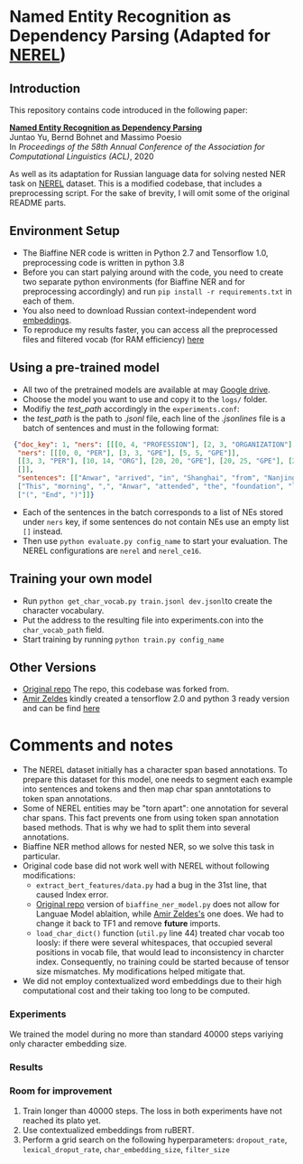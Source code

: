 # Named Entity Recognition as Dependency Parsing (Adapted for [NEREL](https://huggingface.co/datasets/iluvvatar/NEREL))

## Introduction

This repository contains code introduced in the following paper:

**[Named Entity Recognition as Dependency Parsing](https://www.aclweb.org/anthology/2020.acl-main.577/)**  
Juntao Yu, Bernd Bohnet and Massimo Poesio  
In *Proceedings of the 58th Annual Conference of the Association for Computational Linguistics (ACL)*, 2020

As well as its adaptation for Russian language data for solving nested NER task on [NEREL](https://huggingface.co/datasets/iluvvatar/NEREL) dataset.
This is a modified codebase, that includes a preprocessing script.
For the sake of brevity, I will omit some of the original README parts.

## Environment Setup

* The Biaffine NER code is written in Python 2.7 and Tensorflow 1.0, preprocessing code is written in python 3.8
* Before you can start palying around with the code, you need to create two separate python environments (for Biaffine NER and for preprocessing accordingly) and run `pip install -r requirements.txt` in each of them.
* You also need to download Russian context-independent word [embeddings](https://dl.fbaipublicfiles.com/fasttext/vectors-crawl/cc.ru.300.vec.gz).
* To reproduce my results faster, you can access all the preprocessed files and filtered vocab (for RAM efficiency) [here]()

## Using a pre-trained model

* All two of the pretrained models are available at may [Google drive](https://essexuniversity.box.com/s/etbae3f57hts3hr79e5ck5z0tppkoasu). 
* Choose the model you want to use and copy it to the `logs/` folder.
* Modifiy the *test_path* accordingly in the `experiments.conf`:
* the *test_path* is the path to *.jsonl* file, each line of the *.jsonlines* file is a batch of sentences and must in the following format:

```json
 {"doc_key": 1, "ners": [[[0, 4, "PROFESSION"], [2, 3, "ORGANIZATION"], [4, 6, "PERSON"], [8, 9, "PROFESSION"], [13, 15, "DATE"], [16, 18, "AGE"], [25, 26, "ORGANIZATION"], [3, 4, "COUNTRY"], [2, 4, "ORGANIZATION"], [10, 11, "PERSON"]], [[0, 5, "ORGANIZATION"], [6, 9, "DATE"], [3, 5, "ORGANIZATION"], [4, 5, "COUNTRY"]], [[0, 4, "FACILITY"], [1, 4, "ORGANIZATION"], [3, 4, "COUNTRY"], [1, 3, "ORGANIZATION"]], [[2, 8, "PROFESSION"], [6, 8, "ORGANIZATION"], [8, 10, "PERSON"], [14, 17, "PROFESSION"], [19, 21, "DATE"], [3, 8, "ORGANIZATION"], [7, 8, "COUNTRY"], [15, 17, "PROFESSION"], [16, 17, "ORGANIZATION"], [10, 11, "EVENT"]], [[0, 1, "PERSON"], [4, 6, "DATE"], [7, 8, "AGE"], [13, 15, "ORGANIZATION"], [18, 20, "ORGANIZATION"], [27, 30, "DATE"], [14, 15, "COUNTRY"], [19, 20, "COUNTRY"]], [[0, 3, "ORGANIZATION"], [4, 7, "DATE"], [8, 11, "DATE"]], [[0, 1, "PERSON"], [3, 6, "ORGANIZATION"], [5, 6, "ORGANIZATION"]], [[1, 4, "ORGANIZATION"], [7, 10, "ORGANIZATION"]], [[0, 3, "ORGANIZATION"]], [[5, 7, "ORGANIZATION"], [1, 2, "ORDINAL"], [4, 7, "PROFESSION"], [7, 9, "PERSON"], [6, 7, "COUNTRY"], [2, 3, "EVENT"]], [[3, 4, "ORGANIZATION"]], [[5, 8, "PROFESSION"], [20, 22, "PROFESSION"], [14, 16, "PERSON"], [18, 22, "ORGANIZATION"], [7, 8, "ORGANIZATION"], [20, 21, "PROFESSION"], [21, 22, "COUNTRY"], [5, 14, "PROFESSION"]], [[4, 6, "PERSON"], [8, 10, "DATE"], [11, 13, "PROFESSION"], [12, 13, "ORGANIZATION"]]], "sentences": [["Глава", "департамента", "ЦБ", "РФ", "Надежда", "Иванова", "получила", "статус", "зампреда", "\n\n", "Иванова", ",", "которой", "13", "июня", "исполнилось", "60", "лет", ",", "всю", "свою", "жизнь", "проработала", "в", "системе", "ЦБ", "."], ["Сводный", "экономический", "департамент", "Банка", "России", "возглавляет", "с", "1995", "года", ".", "\n"], ["Здание", "Центрального", "банка", "РФ", "."], ["Архив", "\n\n", "Директор", "сводного", "экономического", "департамента", "Банка", "России", "Надежда", "Иванова", "назначена", "также", "на", "должность", "заместителя", "председателя", "ЦБ", ",", "сообщил", "в", "четверг", "регулятор", ".", "\n\n\n\n"], ["Иванова", ",", "у", "которой", "13", "июня", "был", "60-летний", "юбилей", ",", "работает", "в", "системе", "Банка", "России", "(", "ранее", "—", "Госбанка", "СССР", ")", "с", "окончания", "института", ",", "то", "есть", "с", "1975", "года", "."], ["Сводный", "экономический", "департамент", "возглавляет", "почти", "20", "лет", "—", "с", "1995", "года", ".", "\n\n"], ["Иванова", "входит", "в", "совет", "директоров", "Центробанка", "."], ["До", "сводного", "экономического", "департамента", "она", "трудилась", "в", "департаменте", "банковского", "надзора", ".", "\n\n"], ["Сводный", "экономический", "департамент", "входит", "в", "блок", "денежно", "-", "кредитной", "политики", ".", "\n\n"], ["Это", "первое", "назначение", "нового", "председателя", "Банка", "России", "Эльвиры", "Набиуллиной", "на", "этом", "посту", "."], ["Раньше", "в", "руководстве", "Центробанка", "преобладали", "мужчины", "."], ["Эксперты", "ждут", "назначения", "на", "пост", "первого", "зампреда", "ЦБ", "по", "вопросам", "денежно", "-", "кредитной", "политики", "Ксении", "Юдаевой", ",", "возглавляющей", "экспертное", "управление", "президента", "РФ", "."], ["Ранее", "этот", "пост", "занимал", "Алексей", "Улюкаев", ",", "который", "в", "понедельник", "стал", "руководителем", "Минэкономразвития", "."]]}  {"doc_key": "batch_01", 
  "ners": [[[0, 0, "PER"], [3, 3, "GPE"], [5, 5, "GPE"]], 
  [[3, 3, "PER"], [10, 14, "ORG"], [20, 20, "GPE"], [20, 25, "GPE"], [22, 22, "GPE"]], 
  []], 
  "sentences": [["Anwar", "arrived", "in", "Shanghai", "from", "Nanjing", "yesterday", "afternoon", "."], 
  ["This", "morning", ",", "Anwar", "attended", "the", "foundation", "laying", "ceremony", "of", "the", "Minhang", "China-Malaysia", "joint-venture", "enterprise", ",", "and", "after", "that", "toured", "Pudong", "'s", "Jingqiao", "export", "processing", "district", "."], 
  ["(", "End", ")"]]}
  ```
  
* Each of the sentences in the batch corresponds to a list of NEs stored under `ners` key, if some sentences do not contain NEs use an empty list `[]` instead.
* Then use `python evaluate.py config_name` to start your evaluation. The NEREL configurations are `nerel` and `nerel_ce16`.

## Training your own model

* Run `python get_char_vocab.py train.jsonl dev.jsonl`to create the character vocabulary.
* Put the address to the resulting file into experiments.con into the `char_vocab_path` field.
* Start training by running `python train.py config_name`

## Other Versions

* [Original repo](https://github.com/juntaoy/biaffine-ner) The repo, this codebase was forked from.
* [Amir Zeldes](https://github.com/amir-zeldes) kindly created a tensorflow 2.0 and python 3 ready version and can be find [here](https://github.com/amir-zeldes/biaffine-ner)

# Comments and notes

* The NEREL dataset initially has a character span based annotations. To prepare this dataset for this model, one needs to segment each example into sentences and tokens and then map char span anntotations to token span annotations. 
* Some of NEREL entities may be "torn apart": one annotation for several char spans. This fact prevents one from using token span annotation based methods. That is why we had to split them into several annotations.
* Biaffine NER method allows for nested NER, so we solve this task in particular.
* Original code base did not work well with NEREL without following modifications:
  * `extract_bert_features/data.py` had a bug in the 31st line, that caused Index error.
  * [Original repo](https://github.com/juntaoy/biaffine-ner) version of `biaffine_ner_model.py` does not allow for Languae Model ablaition, while [Amir Zeldes's](https://github.com/amir-zeldes) one does. We had to change it back to TF1 and remove __future__ imports.
  * `load_char_dict()` function (`util.py` line 44) treated char vocab too loosly: if there were several whitespaces, that occupied several positions in vocab file, that would lead to inconsistency in charcter index. Consequently, no training could be started because of tensor size mismatches. My modifications helped mitigate that.
* We did not employ contextualized word embeddings due to their high computational cost and their taking too long to be computed.

### Experiments

We trained the model during no more than standard 40000 steps variying only character embedding size.

### Results



### Room for improvement
1. Train longer than 40000 steps. The loss in both experiments have not reached its plato yet.
2. Use contextualized embeddings from ruBERT.
3. Perform a grid search on the following hyperparameters: `dropout_rate`, `lexical_droput_rate`, `char_embedding_size`, `filter_size`